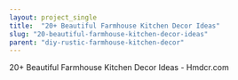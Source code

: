 ```yaml
---
layout: project_single
title:  "20+ Beautiful Farmhouse Kitchen Decor Ideas"
slug: "20-beautiful-farmhouse-kitchen-decor-ideas"
parent: "diy-rustic-farmhouse-kitchen-decor"
---
```

20+ Beautiful Farmhouse Kitchen Decor Ideas - Hmdcr.com